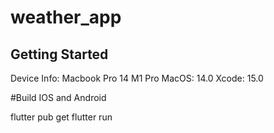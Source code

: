 # weather_app

## Getting Started

Device Info:
Macbook Pro 14 M1 Pro
MacOS: 14.0
Xcode: 15.0

#Build IOS and Android

flutter pub get
flutter run
